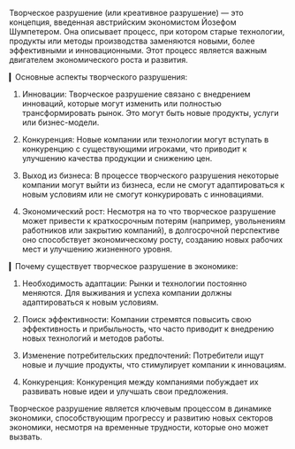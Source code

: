 Творческое разрушение (или креативное разрушение) — это концепция, введенная австрийским экономистом Йозефом Шумпетером. Она описывает процесс, при котором старые технологии, продукты или методы производства заменяются новыми, более эффективными и инновационными. Этот процесс является важным двигателем экономического роста и развития.

▎Основные аспекты творческого разрушения:

1. Инновации: Творческое разрушение связано с внедрением инноваций, которые могут изменить или полностью трансформировать рынок. Это могут быть новые продукты, услуги или бизнес-модели.

2. Конкуренция: Новые компании или технологии могут вступать в конкуренцию с существующими игроками, что приводит к улучшению качества продукции и снижению цен.

3. Выход из бизнеса: В процессе творческого разрушения некоторые компании могут выйти из бизнеса, если не смогут адаптироваться к новым условиям или не смогут конкурировать с инновациями.

4. Экономический рост: Несмотря на то что творческое разрушение может привести к краткосрочным потерям (например, увольнениям работников или закрытию компаний), в долгосрочной перспективе оно способствует экономическому росту, созданию новых рабочих мест и улучшению жизненного уровня.

▎Почему существует творческое разрушение в экономике:

1. Необходимость адаптации: Рынки и технологии постоянно меняются. Для выживания и успеха компании должны адаптироваться к новым условиям.

2. Поиск эффективности: Компании стремятся повысить свою эффективность и прибыльность, что часто приводит к внедрению новых технологий и методов работы.

3. Изменение потребительских предпочтений: Потребители ищут новые и лучшие продукты, что стимулирует компании к инновациям.

4. Конкуренция: Конкуренция между компаниями побуждает их развивать новые идеи и улучшать свои предложения.

Творческое разрушение является ключевым процессом в динамике экономики, способствующим прогрессу и развитию новых секторов экономики, несмотря на временные трудности, которые оно может вызвать.